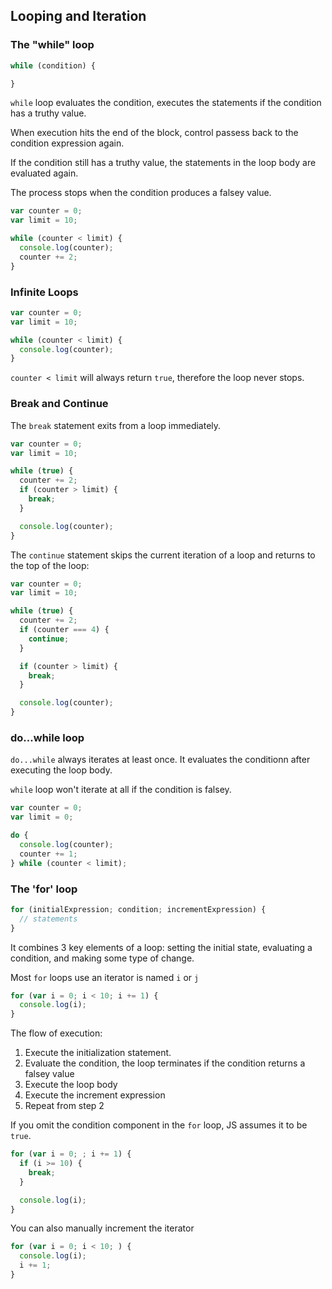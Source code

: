 ## Looping and Iteration

### The "while" loop
```js
while (condition) {

}

```

`while` loop evaluates the condition, executes the statements if the condition has a truthy value.

When execution hits the end of the block, control passess back to the condition expression again.

If the condition still has a truthy value, the statements in the loop body are evaluated again.

The process stops when the condition produces a falsey value.

```js
var counter = 0;
var limit = 10;

while (counter < limit) {
  console.log(counter);
  counter += 2;
}
```

### Infinite Loops
```js
var counter = 0;
var limit = 10;

while (counter < limit) {
  console.log(counter);
}
```

`counter < limit` will always return `true`, therefore the loop never stops.

### Break and Continue
The `break` statement exits from a loop immediately.

```js
var counter = 0;
var limit = 10;

while (true) {
  counter += 2;
  if (counter > limit) {
    break;
  }

  console.log(counter);
}
```

The `continue` statement skips the current iteration of a loop and returns to the top of the loop:

```js
var counter = 0;
var limit = 10;

while (true) {
  counter += 2;
  if (counter === 4) {
    continue;
  }

  if (counter > limit) {
    break;
  }

  console.log(counter);
}
```

### do...while loop
`do...while` always iterates at least once. It evaluates the conditionn after executing the loop body.

`while` loop won't iterate at all if the condition is falsey.

```js
var counter = 0;
var limit = 0;

do {
  console.log(counter);
  counter += 1;
} while (counter < limit);
```

### The 'for' loop
```js
for (initialExpression; condition; incrementExpression) {
  // statements
}
```

It combines 3 key elements of a loop: setting the initial state, evaluating a condition, and making some type of change.

Most `for` loops use an iterator is named `i` or `j`
```js
for (var i = 0; i < 10; i += 1) {
  console.log(i);
}
```

The flow of execution:
1. Execute the initialization statement.
2. Evaluate the condition, the loop terminates if the condition returns a falsey value
3. Execute the loop body
4. Execute the increment expression
5. Repeat from step 2

If you omit the condition component in the `for` loop, JS assumes it to be `true`.

```js
for (var i = 0; ; i += 1) {
  if (i >= 10) {
    break;
  }

  console.log(i);
}
```

You can also manually increment the iterator
```js
for (var i = 0; i < 10; ) {
  console.log(i);
  i += 1;
}
```

